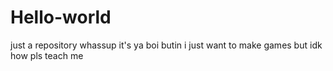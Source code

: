 # Hello-world
just a repository
whassup it's ya boi butin i just want to make games but idk how pls teach me
